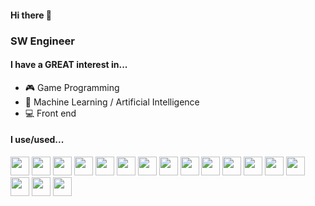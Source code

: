 #### Hi there 👋

### SW Engineer

#### I have a GREAT interest in...

* :video_game: Game Programming
* 🧠 Machine Learning / Artificial Intelligence
* :computer: Front end

#### I use/used...

<img src="https://user-images.githubusercontent.com/41438361/93878221-ac4b2300-fd14-11ea-8f00-76ebf8edd41a.png" width=30 height=30> <img src="https://user-images.githubusercontent.com/41438361/93878319-d69ce080-fd14-11ea-80dd-35e4eaaf71c8.png" width=30 height=30> <img src="https://user-images.githubusercontent.com/41438361/93878407-fd5b1700-fd14-11ea-9281-f7fae5ed92f5.png" width=30 height=30> <img src="https://user-images.githubusercontent.com/41438361/93879656-0ea52300-fd17-11ea-8bf9-e8223c2bc2a5.png" width=30 height=30> <img src="https://user-images.githubusercontent.com/41438361/93880119-e79b2100-fd17-11ea-8c01-6acd58829950.png" width=30 height=30> <img src="https://user-images.githubusercontent.com/41438361/93879709-2ed4e200-fd17-11ea-82d6-671ad7a85199.png" width=30 height=30> <img src="https://user-images.githubusercontent.com/41438361/93879210-465f9b00-fd16-11ea-8fc7-c2c8e871f077.png" width=30 height=30>
<img src="https://user-images.githubusercontent.com/41438361/93878647-5b87fa00-fd15-11ea-8a4b-4413f22ad913.png" width=30 height=30> <img src="https://user-images.githubusercontent.com/41438361/93878762-8d995c00-fd15-11ea-9f2b-4814bc0cfae0.png" width=30 height=30> <img src="https://user-images.githubusercontent.com/41438361/93878972-e5d05e00-fd15-11ea-9de4-a029d13c846a.png" width=30 height=30> <img src="https://user-images.githubusercontent.com/41438361/93879954-9e4ad180-fd17-11ea-9fab-c54ae8f3f795.png" width=30 height=30> <img src="https://user-images.githubusercontent.com/41438361/93879304-7149ef00-fd16-11ea-81dd-f0d1481be558.png" width=30 height=30> <img src="https://user-images.githubusercontent.com/41438361/93879410-9f2f3380-fd16-11ea-86df-7a441984d226.png" width=30 height=30> <img src="https://user-images.githubusercontent.com/41438361/93879486-be2dc580-fd16-11ea-9391-1e73678305df.png" width=30 height=30> <img src="https://user-images.githubusercontent.com/41438361/93879554-da316700-fd16-11ea-9134-1618dae88c48.png" width=30 height=30> <img src="https://user-images.githubusercontent.com/41438361/93879850-73f91400-fd17-11ea-92fe-c8087c443899.png" width=30 height=30> <img src="https://user-images.githubusercontent.com/41438361/93880055-c9cdbc00-fd17-11ea-84b5-5eff9d07566f.png" width=30 height=30>
